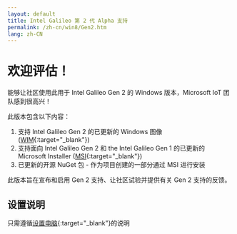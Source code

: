 ```yaml
---
layout: default
title: Intel Galileo 第 2 代 Alpha 支持
permalink: /zh-cn/win8/Gen2.htm
lang: zh-CN
---
```


# 欢迎评估！
能够让社区使用此用于 Intel Galileo Gen 2 的 Windows 版本，Microsoft IoT 团队感到很高兴！

此版本包含以下内容：

1. 支持 Intel Galileo Gen 2 的已更新的 Windows 图像 \([WIM](http://go.microsoft.com/fwlink/?LinkID=513083&clcid=0x409){:target="_blank"}\)
2. 支持面向 Intel Galileo Gen 2 和 the Intel Galileo Gen 1 的已更新的 Microsoft Installer \([MSI](http://go.microsoft.com/fwlink/?LinkID=513082&clcid=0x409){:target="_blank"}\)
3. 已更新的开源 NuGet 包 - 作为项目创建的一部分通过 MSI 进行安装

此版本旨在宣布和启用 Gen 2 支持、让社区试验并提供有关 Gen 2 支持的反馈。

## 设置说明
只需遵循[设置电脑](SetupPC.htm){:target="_blank"}的说明
